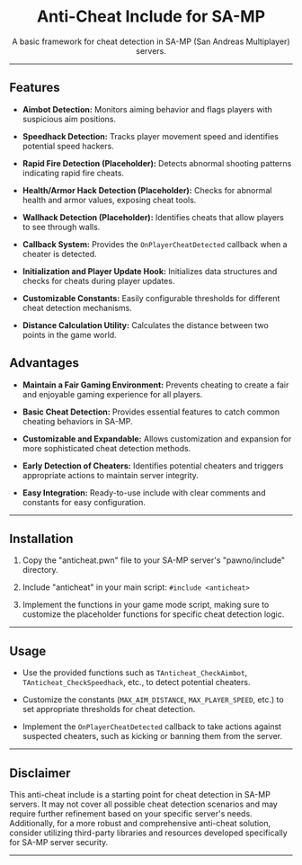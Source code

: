 
<h1 align="center">Anti-Cheat Include for SA-MP</h1>

<p align="center">
  A basic framework for cheat detection in SA-MP (San Andreas Multiplayer) servers.
</p>

---

## Features

- **Aimbot Detection:** Monitors aiming behavior and flags players with suspicious aim positions.

- **Speedhack Detection:** Tracks player movement speed and identifies potential speed hackers.

- **Rapid Fire Detection (Placeholder):** Detects abnormal shooting patterns indicating rapid fire cheats.

- **Health/Armor Hack Detection (Placeholder):** Checks for abnormal health and armor values, exposing cheat tools.

- **Wallhack Detection (Placeholder):** Identifies cheats that allow players to see through walls.

- **Callback System:** Provides the `OnPlayerCheatDetected` callback when a cheater is detected.

- **Initialization and Player Update Hook:** Initializes data structures and checks for cheats during player updates.

- **Customizable Constants:** Easily configurable thresholds for different cheat detection mechanisms.

- **Distance Calculation Utility:** Calculates the distance between two points in the game world.

## Advantages

- **Maintain a Fair Gaming Environment:** Prevents cheating to create a fair and enjoyable gaming experience for all players.

- **Basic Cheat Detection:** Provides essential features to catch common cheating behaviors in SA-MP.

- **Customizable and Expandable:** Allows customization and expansion for more sophisticated cheat detection methods.

- **Early Detection of Cheaters:** Identifies potential cheaters and triggers appropriate actions to maintain server integrity.

- **Easy Integration:** Ready-to-use include with clear comments and constants for easy configuration.

---

## Installation

1. Copy the "anticheat.pwn" file to your SA-MP server's "pawno/include" directory.

2. Include "anticheat" in your main script: `#include <anticheat>`

3. Implement the functions in your game mode script, making sure to customize the placeholder functions for specific cheat detection logic.

---

## Usage

- Use the provided functions such as `TAnticheat_CheckAimbot`, `TAnticheat_CheckSpeedhack`, etc., to detect potential cheaters.

- Customize the constants (`MAX_AIM_DISTANCE`, `MAX_PLAYER_SPEED`, etc.) to set appropriate thresholds for cheat detection.

- Implement the `OnPlayerCheatDetected` callback to take actions against suspected cheaters, such as kicking or banning them from the server.

---

## Disclaimer

This anti-cheat include is a starting point for cheat detection in SA-MP servers. It may not cover all possible cheat detection scenarios and may require further refinement based on your specific server's needs. Additionally, for a more robust and comprehensive anti-cheat solution, consider utilizing third-party libraries and resources developed specifically for SA-MP server security.

---
